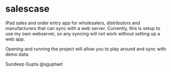 salescase
=========

iPad sales and order entry app for wholesalers, distributors and manufacturers that can sync with a web server.  Currently, this is setup to use my own webserver, so any syncing will not work without setting up a web app. 

Opening and running the project will allow you to play around and sync with demo data.

Sundeep Gupta
@sguptaet
